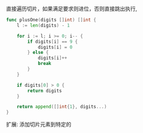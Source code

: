 
直接遍历切片，如果满足要求则进位，否则直接跳出执行,

```go
func plusOne(digits []int) []int {
	l := len(digits) - 1

	for i := l; i >= 0; i-- {
		if digits[i] == 9 {
			digits[i] = 0
		} else {
			digits[i]++
			break
		}
	}

	if digits[0] > 0 {
		return digits
	}

	return append([]int{1}, digits...)
}
```

扩展: 添加切片元素到特定的